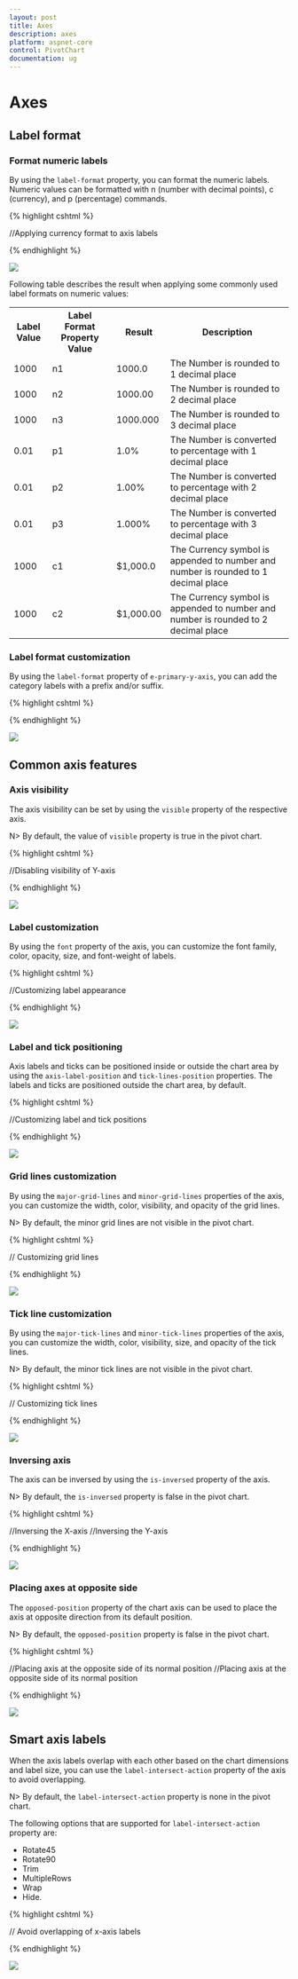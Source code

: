 ```yaml
---
layout: post
title: Axes
description: axes 
platform: aspnet-core
control: PivotChart
documentation: ug
---
```


# Axes

## Label format

### Format numeric labels

By using the `label-format` property, you can format the numeric labels. Numeric values can be formatted with n (number with decimal points), c (currency), and p (percentage) commands.

{% highlight cshtml %}

<ej-pivot-chart id="PivotChart1">
    //Applying currency format to axis labels
    <e-primary-y-axis label-format="c" ></e-primary-y-axis>
    <e-size width="950px" height="460px"></e-size>
</ej-pivot-chart>

{% endhighlight %}

![](Chart-Axes_images/Chart-Axes_img1.png)

Following table describes the result when applying some commonly used label formats on numeric values:

<table>
<tr>
<th>
Label Value</th><th>
Label Format Property Value</th><th>
Result</th><th>
Description</th>
</tr>
<tr><td>
1000</td><td>
n1</td><td>    
1000.0</td><td>
The Number is rounded to 1 decimal place</td>
</tr>
<tr><td>
1000</td><td>
n2</td><td>    
1000.00</td><td>
The Number is rounded to 2 decimal place</td>
</tr>
<tr><td>
1000</td><td>
n3</td><td>    
1000.000</td><td>
The Number is rounded to 3 decimal place</td>
</tr>
<tr><td>
0.01</td><td>
p1</td><td>    
1.0%</td><td>
The Number is converted to percentage with 1 decimal place</td>
</tr>
<tr><td>
0.01</td><td>
p2</td><td>    
1.00%</td><td>
The Number is converted to percentage with 2 decimal place</td>
</tr>
<tr><td>
0.01</td><td>
p3</td><td>    
1.000%</td><td>
The Number is converted to percentage with 3 decimal place</td>
</tr>
<tr><td>
1000</td><td>
c1</td><td>    
$1,000.0</td><td>
The Currency symbol is appended to number and number is rounded to 1 decimal place</td>
</tr>
<tr><td>
1000</td><td>
c2</td><td>    
$1,000.00</td><td>
The Currency symbol is appended to number and number is rounded to 2 decimal place</td>
</tr>
</table>

### Label format customization

By using the `label-format` property of `e-primary-y-axis`, you can add the category labels with a prefix and/or suffix.

{% highlight cshtml %}

<ej-pivot-chart id="PivotChart1">
    <e-primary-y-axis label-format="${value} K" ></e-primary-y-axis>
    <e-size width="950px" height="460px"></e-size>
</ej-pivot-chart>

{% endhighlight %}

![](Chart-Axes_images/Chart-Axes_img2.png)

## Common axis features

### Axis visibility

The axis visibility can be set by using the `visible` property of the respective axis.

N> By default, the value of `visible` property is true in the pivot chart.

{% highlight cshtml %}

<ej-pivot-chart id="PivotChart1">
    //Disabling visibility of Y-axis
    <e-primary-y-axis visible="false"></e-primary-y-axis>
    <e-size width="950px" height="460px"></e-size>
</ej-pivot-chart>

{% endhighlight %}

![](Chart-Axes_images/Chart-Axes_img3.png)

### Label customization

By using the `font` property of the axis, you can customize the font family, color, opacity, size, and font-weight of labels.

{% highlight cshtml %}

<ej-pivot-chart id="PivotChart1">
    //Customizing label appearance
    <e-primary-x-axis font-color="Blue" font-font-size="14px" font-font-family="Segoe UI" font-font-weight="Bold"></e-primary-x-axis>
    <e-size width="950px" height="460px"></e-size>
</ej-pivot-chart>

{% endhighlight %}

![](Chart-Axes_images/Chart-Axes_img4.png)

### Label and tick positioning

Axis labels and ticks can be positioned inside or outside the chart area by using the `axis-label-position` and `tick-lines-position` properties. The labels and ticks are positioned outside the chart area, by default.

{% highlight cshtml %}

<ej-pivot-chart id="PivotChart1">
    //Customizing label and tick positions
    <e-primary-x-axis axis-label-position="Inside" tick-lines-position="Inside"></e-primary-x-axis>
    <e-size width="950px" height="460px"></e-size>
</ej-pivot-chart>

{% endhighlight %}

![](Chart-Axes_images/Chart-Axes_img5.png)

### Grid lines customization

By using the `major-grid-lines` and `minor-grid-lines` properties of the axis, you can customize the width, color, visibility, and opacity of the grid lines.

N> By default, the minor grid lines are not visible in the pivot chart.

{% highlight cshtml %}

<ej-pivot-chart id="PivotChart1">
    // Customizing grid lines
    <e-primary-x-axis major-grid-lines-width="5" major-grid-lines-visible="true" major-grid-lines-color="Blue" minor-ticks-per-interval="1" minor-grid-lines-width="25" minor-grid-lines-visible="true" minor-grid-lines-color="Red"></e-primary-x-axis>
    <e-size width="950px" height="460px"></e-size>
</ej-pivot-chart>

{% endhighlight %}

![](Chart-Axes_images/Chart-Axes_img6.png)

### Tick line customization

By using the `major-tick-lines` and `minor-tick-lines` properties of the axis, you can customize the width, color, visibility, size, and opacity of the tick lines.

N> By default, the minor tick lines are not visible in the pivot chart.

{% highlight cshtml %}

<ej-pivot-chart id="PivotChart1">
    // Customizing tick lines
    <e-primary-x-axis major-tick-lines-width="10" major-tick-lines-visible="true" major-tick-lines-size="15" major-tick-lines-color="Blue" minor-ticks-per-interval="1" minor-tick-lines-width="15" minor-tick-lines-size="25" minor-tick-lines-visible="true" minor-tick-lines-color="Red"></e-primary-x-axis>
    <e-size width="950px" height="460px"></e-size>
</ej-pivot-chart>

{% endhighlight %}

![](Chart-Axes_images/Chart-Axes_img7.png)

### Inversing axis

The axis can be inversed by using the `is-inversed` property of the axis.

N> By default, the `is-inversed` property is false in the pivot chart.

{% highlight cshtml %}

<ej-pivot-chart id="PivotChart1">
    //Inversing the X-axis
    <e-primary-x-axis is-inversed="true"></e-primary-x-axis>
    //Inversing the Y-axis
    <e-primary-y-axis is-inversed="true"></e-primary-y-axis>
    <e-size width="950px" height="460px"></e-size>
</ej-pivot-chart>

{% endhighlight %}

![](Chart-Axes_images/Chart-Axes_img8.png)

### Placing axes at opposite side

The `opposed-position` property of the chart axis can be used to place the axis at opposite direction from its default position.

N> By default, the `opposed-position` property is false in the pivot chart.

{% highlight cshtml %}

<ej-pivot-chart id="PivotChart1">
    //Placing axis at the opposite side of its normal position
    <e-primary-x-axis opposed-position="true"></e-primary-x-axis>
    //Placing axis at the opposite side of its normal position
    <e-primary-y-axis opposed-position="true"></e-primary-y-axis>
    <e-size width="950px" height="460px"></e-size>
</ej-pivot-chart>

{% endhighlight %}

![](Chart-Axes_images/Chart-Axes_img9.png)

## Smart axis labels

When the axis labels overlap with each other based on the chart dimensions and label size, you can use the `label-intersect-action` property of the axis to avoid overlapping.

N> By default, the `label-intersect-action` property is none in the pivot chart.

The following options that are supported for `label-intersect-action` property are:
 
* Rotate45
* Rotate90
* Trim
* MultipleRows
* Wrap
* Hide. 

{% highlight cshtml %}

<ej-pivot-chart id="PivotChart1">
    // Avoid overlapping of x-axis labels
    <e-primary-x-axis label-intersect-action="MultipleRows"></e-primary-x-axis>
    <e-size width="950px" height="460px"></e-size>
</ej-pivot-chart>

{% endhighlight %} 

![](Chart-Axes_images/Chart-Axes_img10.png)

